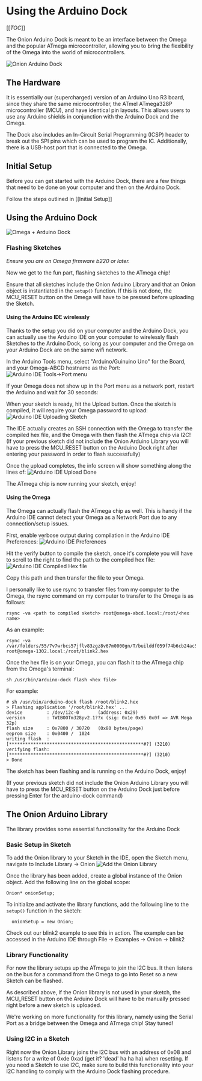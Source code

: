 # Using the Arduino Dock

[[_TOC_]]

The Onion Arduino Dock is meant to be an interface between the Omega and the popular ATmega microcontroller, allowing you to bring the flexibility of the Omega into the world of microcontrollers.

![Onion Arduino Dock](http://i.imgur.com/pqCNKt7.jpg)

## The Hardware
It is essentially our (supercharged) version of an Arduino Uno R3 board, since they share the same microcontroller, the ATmel ATmega328P microcontroller (MCU), and have identical pin layouts. This allows users to use any Arduino shields in conjunction with the Arduino Dock and the Omega.

The Dock also includes an In-Circuit Serial Programming (ICSP) header to break out the SPI pins which can be used to program the IC. Additionally, there is a USB-host port that is connected to the Omega.

## Initial Setup
Before you can get started with the Arduino Dock, there are a few things that need to be done on your computer and then on the Arduino Dock.

Follow the steps outlined in [[Initial Setup]]


## Using the Arduino Dock
![Omega + Arduino Dock](http://i.imgur.com/B47pqlW.jpg)

### Flashing Sketches
*Ensure you are on Omega firmware b220 or later.*

Now we get to the fun part, flashing sketches to the ATmega chip!

Ensure that all sketches include the Onion Arduino Library and that an Onion object is instantiated in the `setup()` function. If this is not done, the MCU_RESET button on the Omega will have to be pressed before uploading the Sketch.

#### Using the Arduino IDE wirelessly
Thanks to the setup you did on your computer and the Arduino Dock, you can actually use the Arduino IDE on your computer to wirelessly flash Sketches to the Arduino Dock, so long as your computer and the Omega on your Arduino Dock are on the same wifi network.

In the Arduino Tools menu, select "Arduino/Guinuino Uno" for the Board, and your Omega-ABCD hostname as the Port:
![Arduino IDE Tools->Port menu](http://i.imgur.com/1xAEBmT.png)

If your Omega does not show up in the Port menu as a network port, restart the Arduino and wait for 30 seconds:

When your sketch is ready, hit the Upload button. Once the sketch is compiled, it will require your Omega password to upload:
![Arduino IDE Uploading Sketch](http://i.imgur.com/UDXIDVL.png)

The IDE actually creates an SSH connection with the Omega to transfer the compiled hex file, and the Omega with then flash the ATmega chip via I2C!
(If your previous sketch did not include the Onion Arduino Library you will have to press the MCU_RESET button on the Arduino Dock right after entering your password in order to flash successfully)

Once the upload completes, the info screen will show something along the lines of:
![Arduino IDE Upload Done](http://i.imgur.com/oPOB4Vl.png)

The ATmega chip is now running your sketch, enjoy!

#### Using the Omega
The Omega can actually flash the ATmega chip as well. This is handy if the Arduino IDE cannot detect your Omega as a Network Port due to any connection/setup issues.

First, enable verbose output during compilation in the Arduino IDE Preferences:
![Arduino IDE Preferences](http://i.imgur.com/A6uXT6Y.png)

Hit the verify button to compile the sketch, once it's complete you will have to scroll to the right to find the path to the compiled hex file:
![Arduino IDE Compiled Hex file](http://i.imgur.com/QEiDwu8.png)

Copy this path and then transfer the file to your Omega.

I personally like to use rsync to transfer files from my computer to the Omega, the rsync command on my computer to transfer to the Omega is as follows:
```
rsync -va <path to compiled sketch> root@omega-abcd.local:/root/<hex name>
```
As an example:
```
rsync -va /var/folders/55/7v7wrbcs57jflv83zgz8v67m0000gn/T/builddf059f74b6cb24ac573e131020699c2d.tmp/blink2.ino.hex root@omega-1302.local:/root/blink2.hex
```
Once the hex file is on your Omega, you can flash it to the ATmega chip from the Omega's terminal:
```
sh /usr/bin/arduino-dock flash <hex file>
```
For example:
```
# sh /usr/bin/arduino-dock flash /root/blink2.hex 
> Flashing application '/root/blink2.hex' ...
device         : /dev/i2c-0       (address: 0x29)
version        : TWIBOOTm328pv2.1??x (sig: 0x1e 0x95 0x0f => AVR Mega 32p)
flash size     : 0x7800 / 30720   (0x80 bytes/page)
eeprom size    : 0x0400 /  1024
writing flash  : [**************************************************#?] (3210)
verifying flash: [**************************************************#?] (3210)
> Done
```
The sketch has been flashing and is running on the Arduino Dock, enjoy!

(If your previous sketch did not include the Onion Arduino Library you will have to press the MCU_RESET button on the Arduino Dock just before pressing Enter for the arduino-dock command)

## The Onion Arduino Library
The library provides some essential functionality for the Arduino Dock

### Basic Setup in Sketch
To add the Onion library to your Sketch in the IDE, open the Sketch menu, navigate to Include Library -> Onion
![Add the Onion Library](https://i.imgur.com/MjYaLTO.png)

Once the library has been added, create a global instance of the Onion object. 
Add the following line on the global scope:
```
Onion* onionSetup;
```

To initialize and activate the library functions, add the following line to the `setup()` function in the sketch:
```
  onionSetup = new Onion;
```

Check out our blink2 example to see this in action. The example can be accessed in the Arduino IDE through File -> Examples -> Onion -> blink2

### Library Functionality
For now the library setups up the ATmega to join the I2C bus. It then listens on the bus for a command from the Omega to go into Reset so a new Sketch can be flashed.

As described above, if the Onion library is not used in your sketch, the MCU_RESET button on the Arduino Dock will have to be manually pressed right before a new sketch is uploaded.

We're working on more functionality for this library, namely using the Serial Port as a bridge between the Omega and ATmega chip! Stay tuned!

### Using I2C in a Sketch
Right now the Onion Library joins the I2C bus with an address of 0x08 and listens for a write of 0xde 0xad (get it? 'dead' ha ha ha) when resetting. If you need a Sketch to use I2C, make sure to build this functionality into your I2C handling to comply with the Arduino Dock flashing procedure. 

